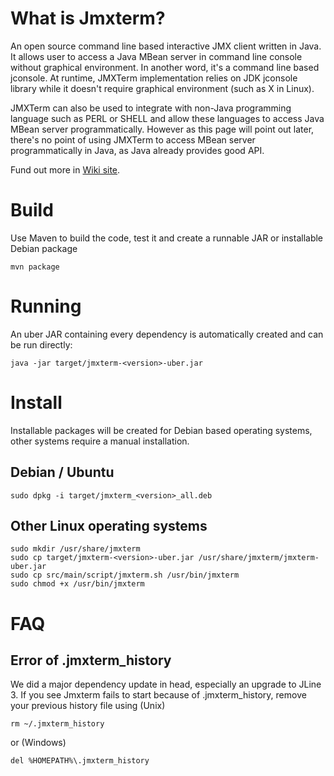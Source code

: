 # What is Jmxterm?

An open source command line based interactive JMX client written in Java. It allows user to access a Java MBean server
in command line console without graphical environment. In another word, it's a command line based jconsole.
At runtime, JMXTerm implementation relies on JDK jconsole library while it doesn't require graphical environment 
(such as X in Linux).

JMXTerm can also be used to integrate with non-Java programming language such as PERL or SHELL and allow these languages
to access Java MBean server programmatically. However as this page will point out later, there's no point of using
JMXTerm to access MBean server programmatically in Java, as Java already provides good API.

Fund out more in [Wiki site](http://wiki.cyclopsgroup.org/jmxterm).

# Build

Use Maven to build the code, test it and create a runnable JAR or installable Debian package

    mvn package

# Running

An uber JAR containing every dependency is automatically created and can be run
directly:

    java -jar target/jmxterm-<version>-uber.jar

# Install

Installable packages will be created for Debian based operating systems, other
systems require a manual installation.

## Debian / Ubuntu

    sudo dpkg -i target/jmxterm_<version>_all.deb

## Other Linux operating systems

    sudo mkdir /usr/share/jmxterm
    sudo cp target/jmxterm-<version>-uber.jar /usr/share/jmxterm/jmxterm-uber.jar
    sudo cp src/main/script/jmxterm.sh /usr/bin/jmxterm
    sudo chmod +x /usr/bin/jmxterm

# FAQ

## Error of .jmxterm_history

We did a major dependency update in head, especially an upgrade to JLine 3. If you see Jmxterm fails to start because of .jmxterm_history, remove your previous history file using (Unix)

    rm ~/.jmxterm_history
    
or (Windows)

    del %HOMEPATH%\.jmxterm_history

